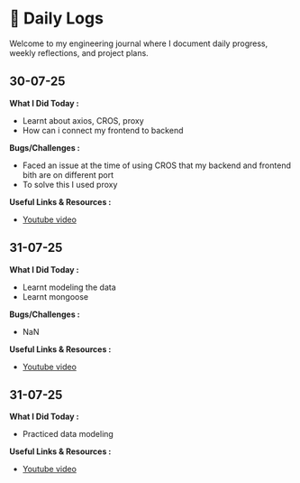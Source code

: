 # 📘 Daily Logs

Welcome to my engineering journal where I document daily progress, weekly reflections, and project plans.


## 30-07-25

**What I Did Today :**

- Learnt about axios, CROS, proxy
- How can i connect my frontend to backend 

**Bugs/Challenges :**
- Faced an issue at the time of using CROS that my backend and frontend bith are on different port
- To solve this I used proxy

**Useful Links & Resources :**

- [Youtube video](https://www.youtube.com/watch?v=fFHyqhmnVfs)

## 31-07-25

**What I Did Today :**

- Learnt modeling the data
- Learnt mongoose

**Bugs/Challenges :**

- NaN

**Useful Links & Resources :**

- [Youtube video](https://www.youtube.com/watch?v=VbGl3msgce8&t=5s)


## 31-07-25

**What I Did Today :**

- Practiced data modeling

**Useful Links & Resources :**

- [Youtube video](https://www.youtube.com/watch?v=lA_mNpddN5U)

